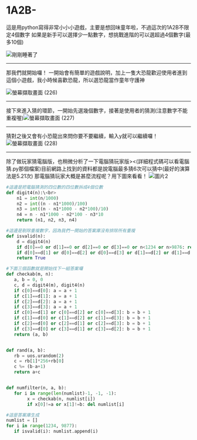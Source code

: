 # 1A2B-
這是用python寫得非常小小小遊戲，主要是想回味童年啦，不過這次的1A2B不限定4個數字
如果是新手可以選擇少一點數字，想挑戰進階的可以選超過4個數字(最多10個)

![剛剛睡著了](https://user-images.githubusercontent.com/91367098/151692056-138b6f74-42de-4c3a-a31c-a90adfdbfd90.png)
***********************************************************
那我們就開始囉！
一開始會有簡單的遊戲說明，加上一隻大恐龍歡迎使用者進到這個小遊戲，我小時候喜歡恐龍，所以選恐龍當作童年守護神

![螢幕擷取畫面 (226)](https://user-images.githubusercontent.com/91367098/151692334-82d71785-b752-40a0-ab40-3642ab0620ad.png)
***********************************************************
接下來進入猜的環節，一開始先選幾個數字，接著是使用者的猜測(注意數字不能重複喔)![螢幕擷取畫面 (227)](https://user-images.githubusercontent.com/91367098/151692599-f0ccd850-bcd1-4941-ace7-8b54a8b83613.png)
***********************************************************
猜對之後又會有小恐龍出來問你要不要繼續，輸入y就可以繼續囉！
![螢幕擷取畫面 (228)](https://user-images.githubusercontent.com/91367098/151692647-8450cf4e-8357-4157-9f19-915806278be9.png)
***********************************************************
除了做玩家猜電腦版，也稍微分析了一下電腦猜玩家版><(詳細程式碼可以看電腦猜.py那個檔案)目前網路上找到的資料都是說電腦最多猜6次可以猜中(最好的演算法是5.21次)
那電腦猜玩家大概是甚麼流程呢？用下圖來看看！
![圖片2](https://user-images.githubusercontent.com/91367098/151729166-a387e9fe-b3a9-4a4b-afb9-d74e0af8739c.png)
```.py
#這邊是把電腦猜測的四位數的四位數拆成4個位數
def digit4(n):\<br>
    n1 = int(n/1000)
    n2 = int((n - n1*1000)/100)
    n3 = int((n - n1*1000 - n2*100)/10)
    n4 = n - n1*1000 - n2*100 - n3*10
    return (n1, n2, n3, n4)
```
```.py
#這邊是剔除重複數字，因為我們一開始的答案庫沒有排除所有重複
def isvalid(n):
    d = digit4(n)
    if d[0]==0 or d[1]==0 or d[2]==0 or d[3]==0 or n<1234 or n>9876: return False
    if d[0]==d[1] or d[0]==d[2] or d[0]==d[3] or d[1]==d[2] or d[1]==d[3] or d[2]==d[3]: return False
    return True
 ```
 ```.py
 #下面三個函數就是開始找下一組答案囉
def checkab(m, n):
    a, b = 0, 0
    c, d = digit4(m), digit4(n)
    if c[0]==d[0]: a = a + 1
    if c[1]==d[1]: a = a + 1
    if c[2]==d[2]: a = a + 1
    if c[3]==d[3]: a = a + 1
    if c[0]==d[1] or c[0]==d[2] or c[0]==d[3]: b = b + 1
    if c[1]==d[0] or c[1]==d[2] or c[1]==d[3]: b = b + 1
    if c[2]==d[0] or c[2]==d[1] or c[2]==d[3]: b = b + 1
    if c[3]==d[0] or c[3]==d[1] or c[3]==d[2]: b = b + 1
    return (a, b)


def rand(a, b):
    rb = uos.urandom(2)
    c = rb[1]*256+rb[0]
    c %= (b-a+1)
    return a+c


def numfilter(n, a, b):
    for i in range(len(numlist)-1, -1, -1):
         x = checkab(n, numlist[i])
         if x[0]!=a or x[1]!=b: del numlist[i]

#這是答案庫生成
numlist = []
for i in range(1234, 9877):
    if isvalid(i): numlist.append(i)
```
